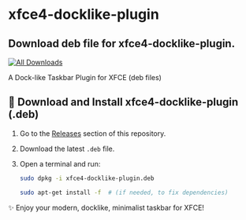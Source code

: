 # xfce4-docklike-plugin


## Download deb file for xfce4-docklike-plugin.

[![All Downloads](https://img.shields.io/github/downloads/jakbin/xfce4-docklike-plugin/total.svg)](https://github.com/jakbin/xfce4-docklike-plugin)

A Dock-like Taskbar Plugin for XFCE (deb files)


## 🚀 Download and Install xfce4-docklike-plugin (.deb)

1. Go to the [Releases](https://github.com/jakbin/xfce4-docklike-plugin/releases) section of this repository.
2. Download the latest `.deb` file.
3. Open a terminal and run:

   ```bash
   sudo dpkg -i xfce4-docklike-plugin.deb
   ```
   ```bash
   sudo apt-get install -f  # (if needed, to fix dependencies)
   ```

✨ Enjoy your modern, docklike, minimalist taskbar for XFCE!
